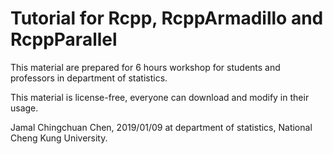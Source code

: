 # Tutorial for Rcpp, RcppArmadillo and RcppParallel

This material are prepared for 6 hours workshop for students and professors in department of statistics.

This material is license-free, everyone can download and modify in their usage.

Jamal Chingchuan Chen, 2019/01/09 at department of statistics, National Cheng Kung University.
